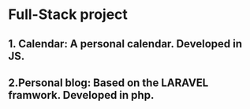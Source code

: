 # Full-Stack project

## 1. Calendar:  A personal calendar.  Developed in JS.

## 2.Personal blog:  Based on the LARAVEL framwork.  Developed in php.

